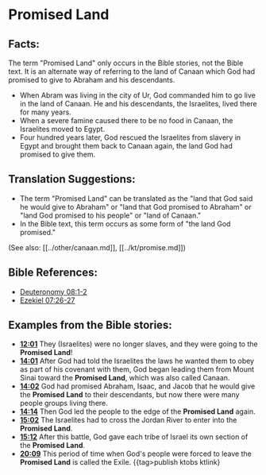 # Promised Land #

## Facts: ##

The term "Promised Land" only occurs in the Bible stories, not the Bible text. It is an alternate way of referring to the land of Canaan which God had promised to give to Abraham and his descendants.

* When Abram was living in the city of Ur, God commanded him to go live in the land of Canaan. He and his descendants, the Israelites, lived there for many years.
* When a severe famine caused there to be no food in Canaan, the Israelites moved to Egypt.
* Four hundred years later, God rescued the Israelites from slavery in Egypt and brought them back to Canaan again, the land God had promised to give them.

## Translation Suggestions: ##

* The term "Promised Land" can be translated as the "land that God said he would give to Abraham" or "land that God promised to Abraham" or "land God promised to his people" or "land of Canaan."
* In the Bible text, this term occurs as some form of "the land God promised."

(See also: [[../other/canaan.md]], [[../kt/promise.md]])

## Bible References: ##

* [Deuteronomy 08:1-2](en/tn/deu/help/08/01)
* [Ezekiel 07:26-27](en/tn/ezk/help/07/26)

## Examples from the Bible stories: ##

* __[12:01](en/tn/obs/help/12/01)__ They (Israelites) were no longer slaves, and they were going to the __Promised Land__!
* __[14:01](en/tn/obs/help/14/01)__ After God had told the Israelites the laws he wanted them to obey as part of his covenant with them, God began leading them from Mount Sinai toward the __Promised Land__, which was also called Canaan.
* __[14:02](en/tn/obs/help/14/02)__ God had promised Abraham, Isaac, and Jacob that he would give the __Promised Land__  to their descendants, but now there were many people groups living there.
* __[14:14](en/tn/obs/help/14/14)__ Then God led the people to the edge of the __Promised Land__  again.
* __[15:02](en/tn/obs/help/15/02)__ The Israelites had to cross the Jordan River to enter into the __Promised Land__.
* __[15:12](en/tn/obs/help/15/12)__ After this battle, God gave each tribe of Israel its own section of the __Promised Land__.
* __[20:09](en/tn/obs/help/20/09)__ This period of time when God's people were forced to leave the __Promised Land__  is called the Exile.
{{tag>publish ktobs ktlink}